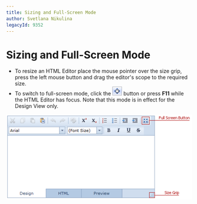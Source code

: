 ```yaml
---
title: Sizing and Full-Screen Mode
author: Svetlana Nikulina
legacyId: 9352
---
```

# Sizing and Full-Screen Mode
* To resize an HTML Editor place the mouse pointer over the size grip, press the left mouse button and drag the editor's scope to the required size.
* To switch to full-screen mode, click the ![ASPxHtmlEditor_FullScreenButton](../../../images/img13288.png) button or press **F11** while the HTML Editor has focus. Note that this mode is in effect for the Design View only.

![ASPxHtmlEditor-FullScreen](../../../images/img11279.png)
